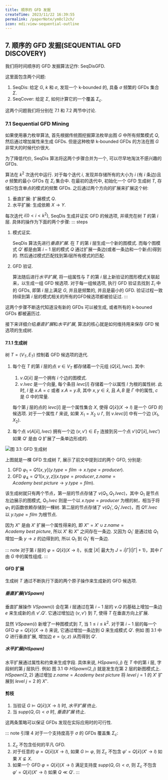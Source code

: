 ```yaml
---
title: 顺序的 GFD 发掘
createTime: 2023/11/22 16:39:55
permalink: /paperNote/ym8cl2ch/
icon: mdi:view-sequential-outline
---
```

## 7. 顺序的 GFD 发掘(SEQUENTIAL GFD DISCOVERY)
我们将时间顺序的 GFD 发掘算法记作: SeqDisGFD.

这里面包含两个问题:
1. SeqDis: 给定 $G$, $k$ 和 $\sigma$, 发现一个 k-bounded 的, 具备 $\sigma$ 频繁的 GFDs 集合 $\Sigma$.
2. SeqCover: 给定 $\Sigma$, 如何计算它的一个覆盖 $\Sigma_c$.

这两个问题我们将分别在 7.1 和 7.2 两节中讨论.

### 7.1 Sequential GFD Mining
如果使用暴力枚举算法, 首先根据传统图挖掘算法枚举出图 $G$ 中所有频繁模式 $Q$, 然后通过增加属性来生成 GFDs. 但是这种枚举 k-bounded GFDs 的方法在图 $G$ 非常大的时候代价很大.

为了降低代价, SeqDis 算法将这两个步骤合并为一个, 可以尽早地淘汰不感兴趣的 GFDs.

算法在 $k^2$ 次迭代中运行. 对于每个迭代 $i$, 发现并存储所有的大小为 $i$ (有 $i$ 条边)且 $\sigma$ 频繁的最小 GFDs 在 $\Sigma_i$ 集合中. 在最初的迭代中, 初始化一个 GFD 生成树 $T$, 存储只包含单点的模式的频繁 GFDs. 之后通过两个方向的扩展来扩展这个树:

1. 垂直扩展: 扩展模式 $Q$.
2. 水平扩展: 生成依赖 $X \rightarrow Y$.

每次迭代 $i(0<i<k^2)$, SeqDis 生成并证实 GFD 的候选项, 并填充在树 $T$ 的第 $i$ 层. 具体的操作为下面的两个步骤:
::: steps
1. 模式证实.

   SeqDis 算法先进行*垂直扩展*. 在 $T$ 的第 $i$ 层生成一个新的图模式. 而每个图模式 $Q'$ 都是由第 $i-1$ 层的模式 $Q$ 通过扩展一条边(或者一条边和一个新点)得到的. 然后通过模式匹配找到第$i$层所有模式的匹配.
2. GFD 验证.

   算法随后进行*水平扩展*, 将一组属性与 $T$ 的第 $i$ 层上新验证的图形模式关联起来，以生成一组 GFD 候选项. 对于每一组候选项, 执行 GFD 验证去找到 $\Sigma_i$ 中的 GFDs, 即第 $i$ 层上满足 $G$, 并且是频繁的, 并且是最小的 GFD. 验证过程一致持续到第 $i$ 层的模式相关的所有的GFD候选项都被验证过.
:::

这两个步骤不断迭代知道没有新的 GFDs 可以被生成, 或者所有的 k-bouned GFDs 都被遍历过.

接下来详细介绍*垂直扩展*和*水平扩展*, 算法的核心就是如何维持用来保存 GFD 候选项的生成树.

#### 7.1.1 生成树
树 $T=(V_T, E_T)$ 控制着 GFD 候选项的迭代.
1. 每个在 $T$ 的第 $i$ 层的点 $v \in V_T$ 都存储着一个元组 $(Q[\bar{x}], lvec)$. 其中:

    1. $v.Q[\bar{x}]$ 是一个拥有 $i$ 个边的图模式.
    2. $v.lvec$ 是一个向量, 每个条目 $levc[l]$ 存储着一个以属性 $l$ 为根的属性树. 此时, $l$ 是 $x.A=c$ 或者 $x.A=y.B$, 其中 $x,y \in \bar{x}$, 且 $A,B$ 是 $\Gamma$ 中的属性, $c$ 是 $G$ 中的常量.

    每个第 $j$ 层的点的 $levc[l]$ 是一个属性集合 $X$, 使得 $Q[\bar{x}](X \rightarrow l)$ 是一个 GFD 的候选项. 对于一个属性 $l'$ 来说, 如果 $X_1 =X_2 \cup {l'}$, 则 $v.levc[l]$ 中有一个边 $(X_1, X_2)$.

2. 每个点 $v(A[\bar{x}], lvec)$ 拥有一个边 $(v, v') \in E_T$ 连接到另一个点 $v'(Q'[\bar{x}], lvec')$ 如果 $Q'$ 是由 $Q$ 扩展了一条单边形成的.

![图 3.1: GFD 生成树](/illustration/dgfd-generating-tree.png)

上图就是一棵 GFD 生成树 $T$, 展示了前文中提到过的两个 GFD, 分别是:
1. GFD $\varphi_1= Q1[x,y](y.type = film \rightarrow x.type =producer)$.
2. GFD $\varphi_4= Q'1[x,y,z]({x.type = producer,z.name =Academy \ best \ picture} \rightarrow y.type = film)$.

该生成树就只有两个节点，第一层的节点存储了 $v(Q_1,Q_1.lvec)$，其中 $Q_1$ 是节点左边展示的图模式, $Q_1.lvec$ 则是一个以 $x.type=producer$ 为根的树，相当于将 $\varphi_1$ 的函数依赖存储到一棵树. 第二层的节点存储了 $v(Q_1',Q_1'.lvec)$，而 $Q1'.lvec$ 以 $y.type=film$ 为根节点.

因为 $X''$ 是由 $X'$ 扩展一个属性得来的, 即 $X''=X'\cup {z.name=Academy\ best\ picture}$, 所以 $X'$ 和 $X''$ 之间存在一条边. 又因为 $Q_1'$ 是通过给 $Q_1$ 增加一条 $y\rightarrow z$ 的边得到的, 所以 $Q_1$ 到 $Q_1'$ 有一条边.

::: note
对于第 $i$ 层的 $\varphi=Q[\bar{x}](X \rightarrow l)$，长度 $\left|X\right|$ 最大为 $J=i \left|\Gamma\right| ( \left|\Gamma\right| + 1)$，其中 $\Gamma$ 由 $G$ 中的属性组成.
:::

#### GFD 扩展
生成树 $T$ 通过不断执行下面的两个原子操作来生成新的 GFD 候选项.

##### 垂直扩展($VSpawn$)
垂直扩展操作 $VSpawn(i)$ 会在第 $i$ 层通过在第 $i-1$ 层的 $v.Q$ 的基础上增加一条边 $e$ 来生成新的点 $v'.Q'$. 它通过增加边 $(v, v')$ 到 $T$, 使得 $T$ 在垂直方向上扩展.

显然 $VSpawn(i)$ 新增了一种图模式到 $T$, 当 $1 \le i \le k^2$. 对于第 $i-1$ 层的每一个 GFD $\varphi =Q[\bar{x}](X \rightarrow l)$ 来说, 它通过增加一条边到 $Q$ 来生成模式 $Q'$. 例如 图 3.1 中 $Q$ 进行垂直扩展, 增加边 $e=(y,z)$ 从而得到 $Q'$.

##### 水平扩展($HSpawn$)
水平扩展通过属性和约束来生成字段. 具体来说, $HSpawn(i,j)$ 在 $T$ 中的第 $i$ 层, 字段树的第 $j$ 层执行. 例如 图 3.1 中 $HSpawn(2,j)$ 就是发生在第 2 层的新图模式上. $HSpawn(2,2)$ 通过增加 $z.name=Academy\ best\ picture$ 将 $level \ j=1$ 的 $X'$ 扩展到 $level \ j=2$ 的 $X''$.

#### 剪枝
1. 当验证 $G\models Q[\bar{x}](X \rightarrow l)$ 时, *水平扩展* 终止.
2. 当 $supp(Q,G) < \sigma$ 时, *垂直扩展* 终止.

这两条策略可以保证 GFDs 发现在实际应用时的可行性.

::: note 引理 4
对于一个支持度高于 $\sigma$ 的 GFDs 覆盖集 $\Sigma_c$:
1. $\Sigma_c$ 不包含任何的平凡 GFD.
2. 对于任意的 $\varphi =Q[\bar{x}](X \rightarrow l)$, 如果 $G\models \varphi$, 则 $\Sigma_c$ 不包含 $\varphi'=Q[\bar{x}](X'\rightarrow l)$ 如果 $X\not \subseteq X$.
3. 如果一个 GFD $\varphi =Q[\bar{x}](X \rightarrow l)$ 满足支持度 $supp(Q,G)<\sigma$, 则 $\Sigma_c$ 不包含 $\varphi'=Q[\bar{x}](X'\rightarrow l)$ 如果 $Q\ll Q'$.
:::

